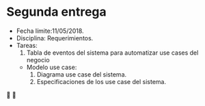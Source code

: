 # Segunda entrega
- Fecha límite:11/05/2018.
- Disciplina: Requerimientos.
- Tareas:
  1. Tabla de eventos del sistema para automatizar use cases del negocio
  - Modelo use case:
    1. Diagrama use case del sistema.
    2. Especificaciones de los use case del sistema.

:rocket: :rocket:


